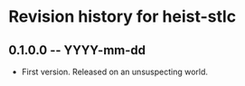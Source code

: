 # Revision history for heist-stlc

## 0.1.0.0  -- YYYY-mm-dd

* First version. Released on an unsuspecting world.
